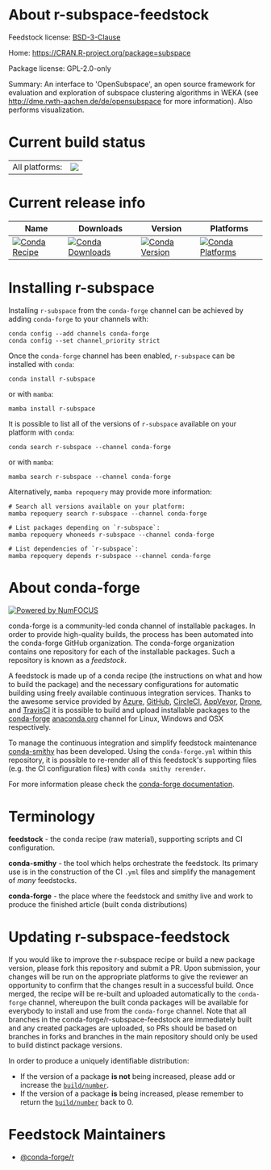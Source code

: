 About r-subspace-feedstock
==========================

Feedstock license: [BSD-3-Clause](https://github.com/conda-forge/r-subspace-feedstock/blob/main/LICENSE.txt)

Home: https://CRAN.R-project.org/package=subspace

Package license: GPL-2.0-only

Summary: An interface to 'OpenSubspace', an open source framework for evaluation and exploration of subspace clustering algorithms in WEKA  (see <http://dme.rwth-aachen.de/de/opensubspace> for more information).  Also performs visualization.

Current build status
====================


<table><tr><td>All platforms:</td>
    <td>
      <a href="https://dev.azure.com/conda-forge/feedstock-builds/_build/latest?definitionId=7415&branchName=main">
        <img src="https://dev.azure.com/conda-forge/feedstock-builds/_apis/build/status/r-subspace-feedstock?branchName=main">
      </a>
    </td>
  </tr>
</table>

Current release info
====================

| Name | Downloads | Version | Platforms |
| --- | --- | --- | --- |
| [![Conda Recipe](https://img.shields.io/badge/recipe-r--subspace-green.svg)](https://anaconda.org/conda-forge/r-subspace) | [![Conda Downloads](https://img.shields.io/conda/dn/conda-forge/r-subspace.svg)](https://anaconda.org/conda-forge/r-subspace) | [![Conda Version](https://img.shields.io/conda/vn/conda-forge/r-subspace.svg)](https://anaconda.org/conda-forge/r-subspace) | [![Conda Platforms](https://img.shields.io/conda/pn/conda-forge/r-subspace.svg)](https://anaconda.org/conda-forge/r-subspace) |

Installing r-subspace
=====================

Installing `r-subspace` from the `conda-forge` channel can be achieved by adding `conda-forge` to your channels with:

```
conda config --add channels conda-forge
conda config --set channel_priority strict
```

Once the `conda-forge` channel has been enabled, `r-subspace` can be installed with `conda`:

```
conda install r-subspace
```

or with `mamba`:

```
mamba install r-subspace
```

It is possible to list all of the versions of `r-subspace` available on your platform with `conda`:

```
conda search r-subspace --channel conda-forge
```

or with `mamba`:

```
mamba search r-subspace --channel conda-forge
```

Alternatively, `mamba repoquery` may provide more information:

```
# Search all versions available on your platform:
mamba repoquery search r-subspace --channel conda-forge

# List packages depending on `r-subspace`:
mamba repoquery whoneeds r-subspace --channel conda-forge

# List dependencies of `r-subspace`:
mamba repoquery depends r-subspace --channel conda-forge
```


About conda-forge
=================

[![Powered by
NumFOCUS](https://img.shields.io/badge/powered%20by-NumFOCUS-orange.svg?style=flat&colorA=E1523D&colorB=007D8A)](https://numfocus.org)

conda-forge is a community-led conda channel of installable packages.
In order to provide high-quality builds, the process has been automated into the
conda-forge GitHub organization. The conda-forge organization contains one repository
for each of the installable packages. Such a repository is known as a *feedstock*.

A feedstock is made up of a conda recipe (the instructions on what and how to build
the package) and the necessary configurations for automatic building using freely
available continuous integration services. Thanks to the awesome service provided by
[Azure](https://azure.microsoft.com/en-us/services/devops/), [GitHub](https://github.com/),
[CircleCI](https://circleci.com/), [AppVeyor](https://www.appveyor.com/),
[Drone](https://cloud.drone.io/welcome), and [TravisCI](https://travis-ci.com/)
it is possible to build and upload installable packages to the
[conda-forge](https://anaconda.org/conda-forge) [anaconda.org](https://anaconda.org/)
channel for Linux, Windows and OSX respectively.

To manage the continuous integration and simplify feedstock maintenance
[conda-smithy](https://github.com/conda-forge/conda-smithy) has been developed.
Using the ``conda-forge.yml`` within this repository, it is possible to re-render all of
this feedstock's supporting files (e.g. the CI configuration files) with ``conda smithy rerender``.

For more information please check the [conda-forge documentation](https://conda-forge.org/docs/).

Terminology
===========

**feedstock** - the conda recipe (raw material), supporting scripts and CI configuration.

**conda-smithy** - the tool which helps orchestrate the feedstock.
                   Its primary use is in the construction of the CI ``.yml`` files
                   and simplify the management of *many* feedstocks.

**conda-forge** - the place where the feedstock and smithy live and work to
                  produce the finished article (built conda distributions)


Updating r-subspace-feedstock
=============================

If you would like to improve the r-subspace recipe or build a new
package version, please fork this repository and submit a PR. Upon submission,
your changes will be run on the appropriate platforms to give the reviewer an
opportunity to confirm that the changes result in a successful build. Once
merged, the recipe will be re-built and uploaded automatically to the
`conda-forge` channel, whereupon the built conda packages will be available for
everybody to install and use from the `conda-forge` channel.
Note that all branches in the conda-forge/r-subspace-feedstock are
immediately built and any created packages are uploaded, so PRs should be based
on branches in forks and branches in the main repository should only be used to
build distinct package versions.

In order to produce a uniquely identifiable distribution:
 * If the version of a package **is not** being increased, please add or increase
   the [``build/number``](https://docs.conda.io/projects/conda-build/en/latest/resources/define-metadata.html#build-number-and-string).
 * If the version of a package **is** being increased, please remember to return
   the [``build/number``](https://docs.conda.io/projects/conda-build/en/latest/resources/define-metadata.html#build-number-and-string)
   back to 0.

Feedstock Maintainers
=====================

* [@conda-forge/r](https://github.com/conda-forge/r/)

